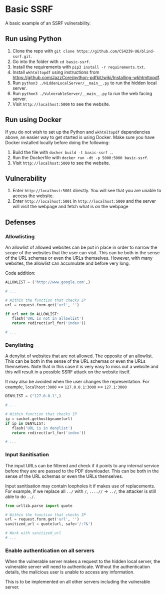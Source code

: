 # Basic SSRF

A basic example of an SSRF vulnerability.

## Run using Python

1. Clone the repo with `git clone https://github.com/CS4239-U6/blind-ssrf.git`.
1. Go into the folder with `cd basic-ssrf`.
1. Install the requirements with `pip3 install -r requirements.txt`.
1. Install `wkhtmltopdf` using instructions from <https://github.com/JazzCore/python-pdfkit/wiki/Installing-wkhtmltopdf>.
1. Run `python3 ./HiddenLocalServer/__main__.py` to run the hidden local server.
1. Run `python3 ./VulnerableServer/__main__.py` to run the web facing server.
1. Visit `http://localhost:5000` to see the website.

## Run using Docker

If you do not wish to set up the Python and `wkhtmltopdf` dependencies above, an easier way to get started is using Docker.
Make sure you have Docker installed locally before doing the following:

1. Build the file with `docker build -t basic-ssrf .`.
1. Run the Dockerfile with `docker run -dt -p 5000:5000 basic-ssrf`.
1. Visit `http://localhost:5000` to see the website.

## Vulnerability

1. Enter `http://localhost:5001` directly. You will see that you are unable to access the website.
1. Enter `http://localhost:5001` in `http://localhost:5000` and the server will visit the webpage and fetch what is on the webpage

## Defenses

### Allowlisting

An allowlist of allowed websites can be put in place in order to narrow the scope of the websites that the user can visit.
This can be both in the sense of the URL schemas or even the URLs themselves.
However, with many websites, the allowlist can accumulate and before very long.

Code addition:

```python
ALLOWLIST = ('http://www.google.com',)

# ...

# Within the function that checks IP
url = request.form.get('url', '')

if url not in ALLOWLIST:
   flash('URL is not in allowlist')
   return redirect(url_for('index'))

# ...
```

### Denylisting

A denylist of websites that are not allowed. The opposite of an allowlist.
This can be both in the sense of the URL schemas or even the URLs themselves.
Note that in this case it is very easy to miss out a website and this will result in a possible SSRF attack on the website itself.

It may also be avoided when the user changes the representation. For example, `localhost:3000` == `127.0.0.1:3000` == `127.1:3000`

```python
DENYLIST = ("127.0.0.1",)

# ...

# Within function that checks IP
ip = socket.gethostbyname(url)
if ip in DENYLIST:
   flash('URL is in denylist')
   return redirect(url_for('index'))

# ...
```

### Input Sanitisation

The input URLs can be filtered and check if it points to any internal service before they are are passed to the PDF downloader.
This can be both in the sense of the URL schemas or even the URLs themselves.

Input sanitisation may contain loopholes it if makes use of replacements. For example, if we replace all `../` with `/`, `....//` -> `../`, the attacker is still able to do `../`.

```python
from urllib.parse import quote

# Within the function that checks IP
url = request.form.get('url', '')
sanitized_url = quote(url, safe='/:?&')

# Work with sanitized_url
# ...
```

### Enable authentication on all servers

When the vulnerable server makes a request to the hidden local server, the vulnerable server will need to authenticate. Without the authentication details, the malicious user is unable to access any information.

This is to be implemented on all other servers including the vulnerable server.
